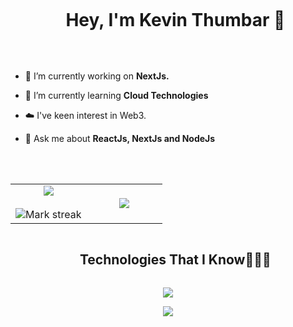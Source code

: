 

<!--h1 without bottom border-->
<div id="user-content-toc">
  <ul align="center">
    <summary><h1 style="display: inline-block">Hey, I'm Kevin Thumbar 👋</h1></summary>
  </ul>
</div>

<br/>



<!--Intro start-->
- 🔭 I’m currently working on **NextJs.**

- 🌱 I’m currently learning **Cloud Technologies**

- ☁️ I've keen interest in Web3.

- 💬 Ask me about **ReactJs, NextJs and NodeJs**


<!--Intro end-->

<br/>
<br/>

<!--- stats & Trophy (start) -->
<p align="center">
  <!--- stats (start) -->
<table align="center">
<tr border="none">
<td width="50%" align="center">
  
  <img  align="center"  src="https://github-readme-stats.vercel.app/api?username=rushikeshg25&theme=dark&show_icons=true&count_private=true" />
  <br></br>
  <img  title="🔥 Get streak stats for your profile at git.io/streak-stats" alt="Mark streak" src="https://github-readme-streak-stats.herokuapp.com/?user=rushikeshg25&theme=dark&hide_border=false" /> 
</td>

<td width="50%" align="center">

  <img  align="center"  src="https://github-readme-stats.anuraghazra1.vercel.app/api/top-langs/?username=rushikeshg25&theme=dark&hide_border=false&no-bg=true&no-frame=true&langs_count=10"/>
  
  </td>
</tr>
</table>
<!--- stats (end) -->

</p>        
<!--- stats (end) -->


<!--h1 without bottom border-->
<div id="user-content-toc">
  <ul align="center">
    <summary><h2 style="display: inline-block">Technologies That I Know👨🏻‍💻</h2></summary>
  </ul>
</div>
<!--tech stack icons-->
<p align="center">
  <a href="https://skillicons.dev">
    <img src="https://skillicons.dev/icons?i=git,bootstrap,c,cpp,css,docker,express,firebase,github,html,idea,java,js,angular,next,materialui,mongodb,mysql,nextjs,nodejs,heroku,hibernate,jest,kafka,maven,postman,py,react,redux,bots,githubactions,gitlab,gradle,ts,tailwind,vscode&perline=14" />
  </a>
</p>





<!--profile visit count-->
<div align="center">
  
[![](https://visitcount.itsvg.in/api?id=rushikeshg25&icon=3&color=6)](https://visitcount.itsvg.in)
  
</div>
